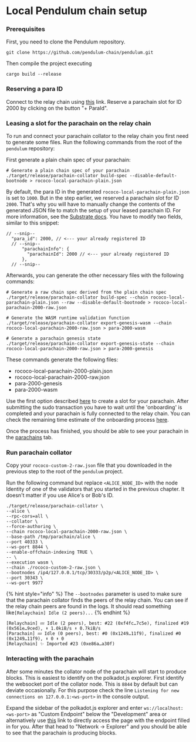 # Local Pendulum chain setup

### Prerequisites

First, you need to clone the Pendulum repository.&#x20;

```
git clone https://github.com/pendulum-chain/pendulum.git
```

Then compile the project executing

```
cargo build --release
```

### Reserving a para ID

Connect to the relay chain using [this](https://polkadot.js.org/apps/?rpc=ws%3A%2F%2F127.0.0.1%3A9944#/parachains/parathreads) link. Reserve a parachain slot for ID 2000 by clicking on the button "+ ParaId".

### Leasing a slot for the parachain on the relay chain

To run and connect your parachain collator to the relay chain you first need to generate some files. Run the following commands from the root of the `pendulum` repository:

First generate a plain chain spec of your parachain:

```
# Generate a plain chain spec of your parachain
./target/release/parachain-collator build-spec --disable-default-bootnode > rococo-local-parachain-plain.json
```

By default, the para ID in the generated `rococo-local-parachain-plain.json` is set to `1000`. But in the step earlier, we reserved a parachain slot for ID `2000`. That's why you will have to manually change the contents of the generated JSON file to match the setup of your leased parachain ID. For more information, see the [Substrate docs](https://docs.substrate.io/tutorials/v3/cumulus/connect-parachain/#configure-a-parachain-for-a-specific-relay-chain-and-para-id).  You have to modify two fields, similar to this snippet:

```
// --snip--
  "para_id": 2000, // <--- your already registered ID
  // --snip--
      "parachainInfo": {
        "parachainId": 2000 // <--- your already registered ID
      },
  // --snip--
```

Afterwards, you can generate the other necessary files with the following commands:

```
# Generate a raw chain spec derived from the plain chain spec
./target/release/parachain-collator build-spec --chain rococo-local-parachain-plain.json --raw --disable-default-bootnode > rococo-local-parachain-2000-raw.json

# Generate the WASM runtime validation function
./target/release/parachain-collator export-genesis-wasm --chain rococo-local-parachain-2000-raw.json > para-2000-wasm

# Generate a parachain genesis state
./target/release/parachain-collator export-genesis-state --chain rococo-local-parachain-2000-raw.json > para-2000-genesis
```

These commands generate the following files:&#x20;

* rococo-local-parachain-2000-plain.json
* rococo-local-parachain-2000-raw.json
* para-2000-genesis
* para-2000-wasm

Use the first option described [here](https://docs.substrate.io/tutorials/v3/cumulus/connect-parachain/#register-using-sudo) to create a slot for your parachain. After submitting the sudo transaction you have to wait until the 'onboarding' is completed and your parachain is fully connected to the relay chain. You can check the remaining time estimate of the onboarding process [here](https://polkadot.js.org/apps/?rpc=ws%3A%2F%2F127.0.0.1%3A9944#/parachains/parathreads).&#x20;

Once the process has finished, you should be able to see your parachain in the [parachains](https://polkadot.js.org/apps/?rpc=ws%3A%2F%2F127.0.0.1%3A9944#/parachains) tab.

### **Run parachain collator**

Copy your `rococo-custom-2-raw.json` file that you downloaded in the previous step to the root of the `pendulum` project.

Run the following command but replace `<ALICE_NODE_ID>` with the node Identity of one of the validators that you started in the previous chapter. It doesn't matter if you use Alice's or Bob's ID.

```
./target/release/parachain-collator \
--alice \
--rpc-cors=all \
--collator \
--force-authoring \
--chain rococo-local-parachain-2000-raw.json \
--base-path /tmp/parachain/alice \
--port 40333 \
--ws-port 8844 \
--enable-offchain-indexing TRUE \
-- \
--execution wasm \
--chain ./rococo-custom-2-raw.json \
--bootnodes /ip4/127.0.0.1/tcp/30333/p2p/<ALICE_NODE_ID> \
--port 30343 \
--ws-port 9977

```

{% hint style="info" %}
The `--bootnodes` parameter is used to make sure that the parachain collator finds the peers of the relay chain. You can see if the relay chain peers are found in the logs. It should read something like`[Relaychain] Idle (2 peers)...`
{% endhint %}

```
[Relaychain] 💤 Idle (2 peers), best: #22 (0xf4fc…7c5e), finalized #19 (0x561e…9ced), ⬇ 1.0kiB/s ⬆ 0.7kiB/s    
[Parachain] 💤 Idle (0 peers), best: #0 (0x1249…11f9), finalized #0 (0x1249…11f9), ⬇ 0 ⬆ 0    
[Relaychain] ✨ Imported #23 (0xe86a…a30f)
```

### Interacting with the parachain

After some minutes the collator node of the parachain will start to produce blocks. This is easiest to identify on the polkadot.js explorer. First identify the websocket port of the collator node. This is `8844` by default but can deviate occasionally. For this purpose check the line `Listening for new connections on 127.0.0.1:<ws-port>` in the console output.

Expand the sidebar of the polkadot.js explorer and enter `ws://localhost:<ws-port>` as "Custom Endpoint" below the "Development" area or alternatively use [this](https://polkadot.js.org/apps/?rpc=ws%3A%2F%2Flocalhost%3A8844#/explorer) link to directly access the page with the endpoint filled in for you. After that head to "Network -> Explorer" and you should be able to see that the parachain is producing blocks.

